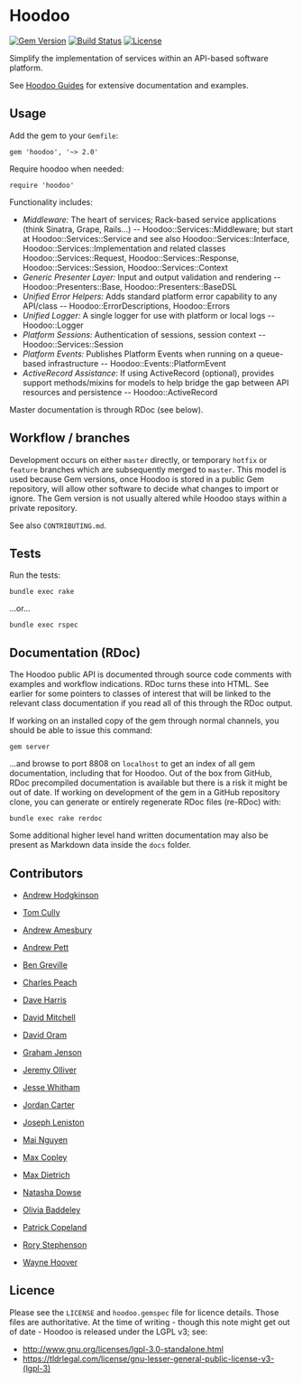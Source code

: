 # Hoodoo

[![Gem Version](https://badge.fury.io/rb/hoodoo.svg)](https://rubygems.org/gems/hoodoo) [![Build Status](https://travis-ci.org/LoyaltyNZ/hoodoo.svg?branch=master)](https://travis-ci.org/LoyaltyNZ/hoodoo) [![License](https://img.shields.io/badge/license-LGPL--3.0-blue.svg)](http://www.gnu.org/licenses/lgpl-3.0.en.html)

Simplify the implementation of services within an API-based software platform.

See [Hoodoo Guides](https://loyaltynz.github.io/hoodoo/) for extensive documentation and examples.

## Usage

Add the gem to your `Gemfile`:

    gem 'hoodoo', '~> 2.0'

Require hoodoo when needed:

    require 'hoodoo'

Functionality includes:

* _Middleware:_ The heart of services; Rack-based service applications (think Sinatra, Grape, Rails...) -- Hoodoo::Services::Middleware; but start at Hoodoo::Services::Service and see also Hoodoo::Services::Interface, Hoodoo::Services::Implementation and related classes Hoodoo::Services::Request, Hoodoo::Services::Response, Hoodoo::Services::Session, Hoodoo::Services::Context
* _Generic Presenter Layer:_ Input and output validation and rendering -- Hoodoo::Presenters::Base, Hoodoo::Presenters::BaseDSL
* _Unified Error Helpers:_ Adds standard platform error capability to any API/class -- Hoodoo::ErrorDescriptions, Hoodoo::Errors
* _Unified Logger:_ A single logger for use with platform or local logs -- Hoodoo::Logger
* _Platform Sessions:_ Authentication of sessions, session context -- Hoodoo::Services::Session
* _Platform Events:_ Publishes Platform Events when running on a queue-based infrastructure -- Hoodoo::Events::PlatformEvent
* _ActiveRecord Assistance_: If using ActiveRecord (optional), provides support methods/mixins for models to help bridge the gap between API resources and persistence -- Hoodoo::ActiveRecord

Master documentation is through RDoc (see below).

## Workflow / branches

Development occurs on either `master` directly, or temporary `hotfix` or `feature` branches which are subsequently merged to `master`. This model is used because Gem versions, once Hoodoo is stored in a public Gem repository, will allow other software to decide what changes to import or ignore. The Gem version is not usually altered while Hoodoo stays within a private repository.

See also `CONTRIBUTING.md`.

## Tests

Run the tests:

    bundle exec rake

...or...

    bundle exec rspec

## Documentation (RDoc)

The Hoodoo public API is documented through source code comments with examples and workflow indications. RDoc turns these into HTML. See earlier for some pointers to classes of interest that will be linked to the relevant class documentation if you read all of this through the RDoc output.

If working on an installed copy of the gem through normal channels, you should be able to issue this command:

    gem server

...and browse to port 8808 on `localhost` to get an index of all gem documentation, including that for Hoodoo. Out of the box from GitHub, RDoc precompiled documentation is available but there is a risk it might be out of date. If working on development of the gem in a GitHub repository clone, you can generate or entirely regenerate RDoc files (re-RDoc) with:

    bundle exec rake rerdoc

Some additional higher level hand written documentation may also be present as Markdown data inside the `docs` folder.

## Contributors

* [Andrew Hodgkinson](https://github.com/pond)
* [Tom Cully](https://github.com/tomdionysus)

* [Andrew Amesbury](https://github.com/aames)
* [Andrew Pett](https://github.com/aspett)
* [Ben Greville](https://github.com/bengreville)
* [Charles Peach](https://github.com/charlespeach)
* [Dave Harris](https://github.com/daveharris)
* [David Mitchell](https://github.com/davidamitchell)
* [David Oram](https://github.com/davidoram)
* [Graham Jenson](https://github.com/grahamjenson)
* [Jeremy Olliver](https://github.com/jeremyolliver)
* [Jesse Whitham](https://github.com/whithajess)
* [Jordan Carter](https://github.com/jordandcarter)
* [Joseph Leniston](https://github.com/josephleniston)
* [Mai Nguyen](https://github.com/mjnguyenloyalty)
* [Max Copley](https://github.com/copley)
* [Max Dietrich](https://github.com/mbdietrich)
* [Natasha Dowse](https://github.com/natashadowse)
* [Olivia Baddeley](https://github.com/OBaddeley)
* [Patrick Copeland](https://github.com/pjscopeland)
* [Rory Stephenson](https://github.com/thelollies)
* [Wayne Hoover](https://github.com/waynehoover)

## Licence

Please see the `LICENSE` and `hoodoo.gemspec` file for licence details. Those files are authoritative. At the time of writing - though this note might get out of date - Hoodoo is released under the LGPL v3; see:

* http://www.gnu.org/licenses/lgpl-3.0-standalone.html
* https://tldrlegal.com/license/gnu-lesser-general-public-license-v3-(lgpl-3)

